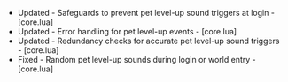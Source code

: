 - Updated - Safeguards to prevent pet level-up sound triggers at login - [core.lua]
- Updated - Error handling for pet level-up events - [core.lua]
- Updated - Redundancy checks for accurate pet level-up sound triggers - [core.lua]
- Fixed - Random pet level-up sounds during login or world entry - [core.lua]